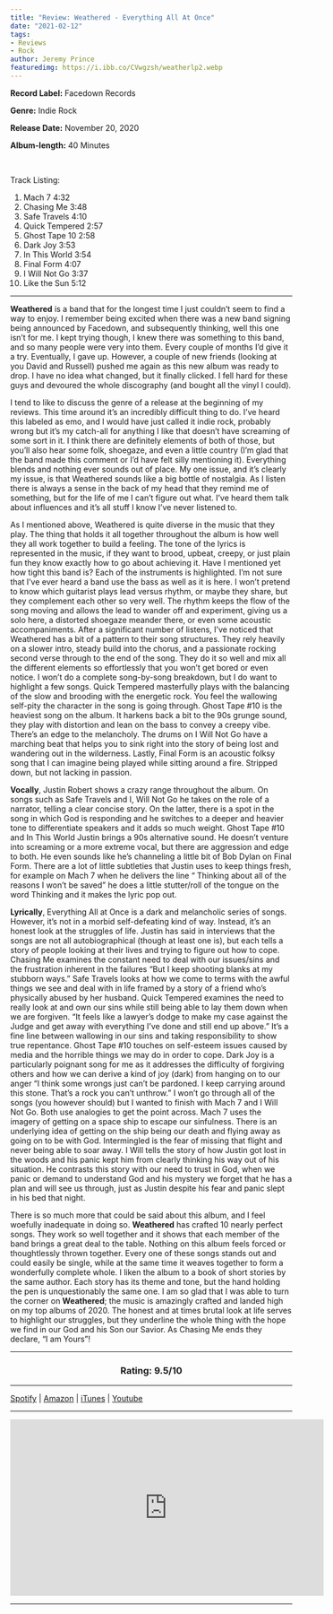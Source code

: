 ```yaml
---
title: "Review: Weathered - Everything All At Once"
date: "2021-02-12"
tags:
- Reviews
- Rock
author: Jeremy Prince  
featuredimg: https://i.ibb.co/CVwgzsh/weatherlp2.webp
---
```


**Record Label:** Facedown Records

**Genre:** Indie Rock

**Release Date:** November 20, 2020

**Album-length:** 40 Minutes

<br>

Track Listing:

1. Mach 7  4:32
2. Chasing Me  3:48
3. Safe Travels  4:10
4. Quick Tempered  2:57
5. Ghost Tape 10  2:58
6. Dark Joy  3:53
7. In This World  3:54
8. Final Form  4:07
9. I Will Not Go  3:37
10. Like the Sun  5:12

<hr>

**Weathered** is a band that for the longest time I just couldn’t seem to find a way to enjoy. I remember being excited when there was a new band signing being announced by Facedown, and subsequently thinking, well this one isn’t for me. I kept trying though, I knew there was something to this band, and so many people were very into them. Every couple of months I’d give it a try. Eventually, I gave up. However, a couple of new friends (looking at you David and Russell) pushed me again as this new album was ready to drop. I have no idea what changed, but it finally clicked. I fell hard for these guys and devoured the whole discography (and bought all the vinyl I could).


 I tend to like to discuss the genre of a release at the beginning of my reviews. This time around it’s an incredibly difficult thing to do. I’ve heard this labeled as emo, and I would have just called it indie rock, probably wrong but it’s my catch-all for anything I like that doesn’t have screaming of some sort in it. I think there are definitely elements of both of those, but you’ll also hear some folk, shoegaze, and even a little country (I’m glad that the band made this comment or I’d have felt silly mentioning it). Everything blends and nothing ever sounds out of place. My one issue, and it’s clearly my issue, is that Weathered sounds like a big bottle of nostalgia. As I listen there is always a sense in the back of my head that they remind me of something, but for the life of me I can’t figure out what. I’ve heard them talk about influences and it’s all stuff I know I’ve never listened to. 

 As I mentioned above, Weathered is quite diverse in the music that they play. The thing that holds it all together throughout the album is how well they all work together to build a feeling. The tone of the lyrics is represented in the music, if they want to brood, upbeat, creepy, or just plain fun they know exactly how to go about achieving it. Have I mentioned yet how tight this band is? Each of the instruments is highlighted. I’m not sure that I’ve ever heard a band use the bass as well as it is here. I won’t pretend to know which guitarist plays lead versus rhythm, or maybe they share, but they complement each other so very well. The rhythm keeps the flow of the song moving and allows the lead to wander off and experiment, giving us a solo here, a distorted shoegaze meander there, or even some acoustic accompaniments. After a significant number of listens, I’ve noticed that Weathered has a bit of a pattern to their song structures. They rely heavily on a slower intro, steady build into the chorus, and a passionate rocking second verse through to the end of the song. They do it so well and mix all the different elements so effortlessly that you won’t get bored or even notice. I won’t do a complete song-by-song breakdown, but I do want to highlight a few songs. Quick Tempered masterfully plays with the balancing of the slow and brooding with the energetic rock. You feel the wallowing self-pity the character in the song is going through. Ghost Tape #10 is the heaviest song on the album. It harkens back a bit to the 90s grunge sound, they play with distortion and lean on the bass to convey a creepy vibe. There’s an edge to the melancholy. The drums on I Will Not Go have a marching beat that helps you to sink right into the story of being lost and wandering out in the wilderness. Lastly, Final Form is an acoustic folksy song that I can imagine being played while sitting around a fire. Stripped down, but not lacking in passion.

 **Vocally**, Justin Robert shows a crazy range throughout the album. On songs such as Safe Travels and I, Will Not Go he takes on the role of a narrator, telling a clear concise story. On the latter, there is a spot in the song in which God is responding and he switches to a deeper and heavier tone to differentiate speakers and it adds so much weight. Ghost Tape #10 and In This World Justin brings a 90s alternative sound. He doesn’t venture into screaming or a more extreme vocal, but there are aggression and edge to both. He even sounds like he’s channeling a little bit of Bob Dylan on Final Form. There are a lot of little subtleties that Justin uses to keep things fresh, for example on Mach 7 when he delivers the line “ Thinking about all of the reasons I won’t be saved” he does a little stutter/roll of the tongue on the word Thinking and it makes the lyric pop out. 

 **Lyrically**, Everything All at Once is a dark and melancholic series of songs. However, it’s not in a morbid self-defeating kind of way. Instead, it’s an honest look at the struggles of life. Justin has said in interviews that the songs are not all autobiographical (though at least one is), but each tells a story of people looking at their lives and trying to figure out how to cope. Chasing Me examines the constant need to deal with our issues/sins and the frustration inherent in the failures “But I keep shooting blanks at my stubborn ways.” Safe Travels looks at how we come to terms with the awful things we see and deal with in life framed by a story of a friend who’s physically abused by her husband. Quick Tempered examines the need to really look at and own our sins while still being able to lay them down when we are forgiven. “It feels like a lawyer’s dodge to make my case against the Judge and get away with everything I’ve done and still end up above.” It’s a fine line between wallowing in our sins and taking responsibility to show true repentance. Ghost Tape #10 touches on self-esteem issues caused by media and the horrible things we may do in order to cope. Dark Joy is a particularly poignant song for me as it addresses the difficulty of forgiving others and how we can derive a kind of joy (dark) from hanging on to our anger “I think some wrongs just can’t be pardoned. I keep carrying around this stone. That’s a rock you can’t unthrow.” I won’t go through all of the songs (you however should) but I wanted to finish with Mach 7 and I Will Not Go. Both use analogies to get the point across. Mach 7 uses the imagery of getting on a space ship to escape our sinfulness. There is an underlying idea of getting on the ship being our death and flying away as going on to be with God. Intermingled is the fear of missing that flight and never being able to soar away. I Will tells the story of how Justin got lost in the woods and his panic kept him from clearly thinking his way out of his situation. He contrasts this story with our need to trust in God, when we panic or demand to understand God and his mystery we forget that he has a plan and will see us through, just as Justin despite his fear and panic slept in his bed that night.

 There is so much more that could be said about this album, and I feel woefully inadequate in doing so. **Weathered** has crafted 10 nearly perfect songs. They work so well together and it shows that each member of the band brings a great deal to the table. Nothing on this album feels forced or thoughtlessly thrown together. Every one of these songs stands out and could easily be single, while at the same time it weaves together to form a wonderfully complete whole. I liken the album to a book of short stories by the same author. Each story has its theme and tone, but the hand holding the pen is unquestionably the same one. I am so glad that I was able to turn the corner on **Weathered**; the music is amazingly crafted and landed high on my top albums of 2020. The honest and at times brutal look at life serves to highlight our struggles, but they underline the whole thing with the hope we find in our God and his Son our Savior. As Chasing Me ends they declare, “I am Yours”!

<hr>

 <h3 style="text-align:center">Rating: 9.5/10</h3>

<hr>


[Spotify](https://open.spotify.com/album/6YvX6qfiSh7AJA5Ty5TnYT?si=r8GGrRNsTg-8-NElvj653Q) | [Amazon](https://www.amazon.com/dp/B08HNH84MP?linkCode=ogi&th=1&psc=1&tag=theorc-20) | [iTunes](https://music.apple.com/gh/album/everything-all-at-once/1530984431?app=itunes) | [Youtube](https://www.youtube.com/watch?v=ATViahJHYc0&feature=youtu.be)

<hr>

<div class="video-container"><iframe src="https://www.youtube.com/embed/ATViahJHYc0" width="560" height="315" frameborder="0"></iframe></div>

<hr>
